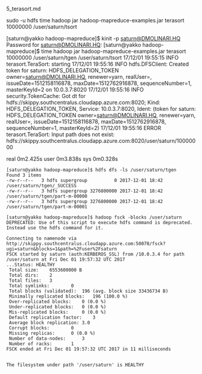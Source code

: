 5_terasort.md



sudo -u hdfs time hadoop jar hadoop-mapreduce-examples.jar terasort 10000000 /user/saturn/tsort


[saturn@yakko hadoop-mapreduce]$ kinit -p saturn@DMOLINARI.HQ
Password for saturn@DMOLINARI.HQ: 
[saturn@yakko hadoop-mapreduce]$ time hadoop jar hadoop-mapreduce-examples.jar terasort 10000000 /user/saturn/tgen /user/saturn/tsort
17/12/01 19:55:15 INFO terasort.TeraSort: starting
17/12/01 19:55:16 INFO hdfs.DFSClient: Created token for saturn: HDFS_DELEGATION_TOKEN owner=saturn@DMOLINARI.HQ, renewer=yarn, realUser=, issueDate=1512158116878, maxDate=1512762916878, sequenceNumber=1, masterKeyId=2 on 10.0.3.7:8020
17/12/01 19:55:16 INFO security.TokenCache: Got dt for hdfs://skippy.southcentralus.cloudapp.azure.com:8020; Kind: HDFS_DELEGATION_TOKEN, Service: 10.0.3.7:8020, Ident: (token for saturn: HDFS_DELEGATION_TOKEN owner=saturn@DMOLINARI.HQ, renewer=yarn, realUser=, issueDate=1512158116878, maxDate=1512762916878, sequenceNumber=1, masterKeyId=2)
17/12/01 19:55:16 ERROR terasort.TeraSort: Input path does not exist: hdfs://skippy.southcentralus.cloudapp.azure.com:8020/user/saturn/10000000

real	0m2.425s
user	0m3.838s
sys	0m0.328s


```
[saturn@yakko hadoop-mapreduce]$ hdfs dfs -ls /user/saturn/tgen
Found 3 items
-rw-r--r--   3 hdfs supergroup          0 2017-12-01 18:42 /user/saturn/tgen/_SUCCESS
-rw-r--r--   3 hdfs supergroup 3276800000 2017-12-01 18:42 /user/saturn/tgen/part-m-00000
-rw-r--r--   3 hdfs supergroup 3276800000 2017-12-01 18:42 /user/saturn/tgen/part-m-00001
```

```
[saturn@yakko hadoop-mapreduce]$ hadoop fsck -blocks /user/saturn
DEPRECATED: Use of this script to execute hdfs command is deprecated.
Instead use the hdfs command for it.

Connecting to namenode via http://skippy.southcentralus.cloudapp.azure.com:50070/fsck?ugi=saturn&blocks=1&path=%2Fuser%2Fsaturn
FSCK started by saturn (auth:KERBEROS_SSL) from /10.0.3.4 for path /user/saturn at Fri Dec 01 19:57:32 UTC 2017
...Status: HEALTHY
 Total size:	6553600000 B
 Total dirs:	2
 Total files:	3
 Total symlinks:		0
 Total blocks (validated):	196 (avg. block size 33436734 B)
 Minimally replicated blocks:	196 (100.0 %)
 Over-replicated blocks:	0 (0.0 %)
 Under-replicated blocks:	0 (0.0 %)
 Mis-replicated blocks:		0 (0.0 %)
 Default replication factor:	3
 Average block replication:	3.0
 Corrupt blocks:		0
 Missing replicas:		0 (0.0 %)
 Number of data-nodes:		3
 Number of racks:		1
FSCK ended at Fri Dec 01 19:57:32 UTC 2017 in 11 milliseconds


The filesystem under path '/user/saturn' is HEALTHY
```